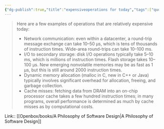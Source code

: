 ```yaml
---
{"dg-publish":true,"title":"expensiveoperations for today","tags":["quotes"],"date":"2023-05-31T09:16:49+04:00","modified_at":"2023-08-11T15:29:16+03:00","alias":"expensiveoperations for today","dg-path":"/quotes/202305310916.md","permalink":"/quotes/202305310916/","dgPassFrontmatter":true}
---
```



> Here are a few examples of operations that are relatively expensive today:
> - Network communication: even within a datacenter, a round-trip message exchange can take 10–50 µs, which is tens of thousands of instruction times. Wide-area round-trips can take 10–100 ms.
> - I/O to secondary storage: disk I/O operations typically take 5–10 ms, which is millions of instruction times. Flash storage takes 10–100 µs. New emerging nonvolatile memories may be as fast as 1 µs, but this is still around 2000 instruction times.
> - Dynamic memory allocation (malloc in C, new in C++ or Java) typically involves significant overhead for allocation, freeing, and garbage collection.
> - Cache misses: fetching data from DRAM into an on-chip processor cache takes a few hundred instruction times; in many programs, overall performance is determined as much by cache misses as by computational costs.

Link:: [[Openbox/books/A Philosophy of Software Design|A Philosophy of Software Design]]
